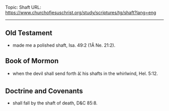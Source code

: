 Topic: Shaft
URL: https://www.churchofjesuschrist.org/study/scriptures/tg/shaft?lang=eng

---

## Old Testament

- made me a polished shaft, Isa. 49:2 (1Â Ne. 21:2).

## Book of Mormon

- when the devil shall send forth â¦ his shafts in the whirlwind, Hel. 5:12.

## Doctrine and Covenants

- shall fall by the shaft of death, D&C 85:8.

